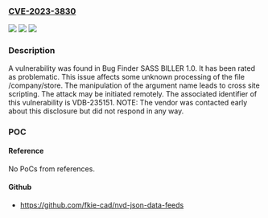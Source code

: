 ### [CVE-2023-3830](https://cve.mitre.org/cgi-bin/cvename.cgi?name=CVE-2023-3830)
![](https://img.shields.io/static/v1?label=Product&message=SASS%20BILLER&color=blue)
![](https://img.shields.io/static/v1?label=Version&message=%3D%201.0%20&color=brighgreen)
![](https://img.shields.io/static/v1?label=Vulnerability&message=CWE-79%20Cross%20Site%20Scripting&color=brighgreen)

### Description

A vulnerability was found in Bug Finder SASS BILLER 1.0. It has been rated as problematic. This issue affects some unknown processing of the file /company/store. The manipulation of the argument name leads to cross site scripting. The attack may be initiated remotely. The associated identifier of this vulnerability is VDB-235151. NOTE: The vendor was contacted early about this disclosure but did not respond in any way.

### POC

#### Reference
No PoCs from references.

#### Github
- https://github.com/fkie-cad/nvd-json-data-feeds

